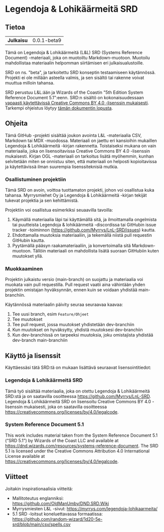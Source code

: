 # Legendoja & Lohikäärmeitä SRD

## Tietoa

|               |              |
| ------------- | ------------ |
| **Julkaisu**  | 0.0.1-beta9  |

Tämä on Legendoja & Lohikäärmeitä (L&L) SRD (Systems Reference Document) -materiaali, joka on muotoiltu Markdown-muotoon. Muotoilu mahdollistaa materiaalin helpomman siirtämisen eri julkaisualustoille.

SRD on ns. "beta", ja tarkoitettu SRD konseptin testaamiseen käytännössä. Projekti ei ole millään asteella valmis, ja sen sisältö tai rakenne voivat muuttua milloin tahansa.

SRD perustuu L&L:ään ja Wizards of the Coastin "5th Edition System Reference Document 5.1":eenn. SRD:n sisältö on kokonaisuudessaan [vapaasti käytettävissä Creative Commons BY 4.0 -lisenssin mukaisesti](LICENSE.md). Tarkempi ohjeistus löytyy [tämän dokumentin lopusta](#käyttö-ja-lisenssit).

## Ohjeita

Tämä GitHub -projekti sisältää joukon avointa L&L -materiaalia CSV, Markdown tai MDX -muodossa. Materiaali on 
jaettu eri kansioihin mukaillen Legendoja & Lohikäärmeitä -kirjan rakennetta. Toistaiseksi mukana on vain materiaalia, joka
on lisensoitavissa Creative Commons BY 4.0 -lisenssin mukaisesti. Kirjan OGL -materiaali on tarkoitus lisätä myöhemmin, kunhan
selvitetään miten se onnistuu siten, että materiaali on helposti kopioitavissa ja käytettävissä ilman suurempia lisenssiteknisiä
mutkia.

### Osallistuminen projektiin

Tämä SRD on avoin, voittoa tuottamaton projekti, johon voi osallistua kuka tahansa. Myrrysmiehet Oy ja Legendoja & Lohikäärmeitä -kirjan tekijät tukevat projektia ja sen kehittämistä. 

Projektiin voi osallistua esimerkiksi seuaavilla tavoilla:
1. Käymällä materiaalia läpi tai käyttämällä sitä, ja ilmoittamalla ongelmista tai puutteista Legendoja & lohikäärmeitä -discordissa tai GitHubin issue tracker -toiminnon (https://github.com/Myrrys/LnL-SRD/issues) kautta.
2. Ehdottamalla muutoksia materiaaliin, ja tekemällä niistä pull requestin GitHubin kautta.
3. Pyytämällä pääsyn raakamateriaaliin, ja konvertoimalla sitä Markdown-muotoon. Tällöin materiaali on mahdollista lisätä suoraan GitHubiin kuten muutokset yllä.

### Muokkaaminen

Projektin julkaistu versio (main-branch) on suojattu ja materiaalia voi muokata vain pull requestilla. Pull request vaatii
aina vähintään yhden projektin omistajan hyväksynnän, ennen kuin se voidaan yhdistää main-branchiin.

Käytännössä materiaalin päivity seuraa seuraavaa kaavaa:
1. Tee uusi branch, esim `Feature/Ohjeet`
2. Tee muutokset
3. Tee pull request, jossa muutokset yhdistetään dev-branchiin
4. Kun muutokset on hyväksytty, yhdistä muutoksesi dev-branchiin
5. Kun dev-branchissä on tarpeeksi muutoksia, joku omistajista yhdistää dev-branch main-branchiin

## Käyttö ja lisenssit

Käyttäessäsi tätä SRD:tä on mukaan lisättävä seuraavat lisensointitiedot:

### Legendoja & Lohikäärmeitä SRD
Tämä työ sisältää materiaalia, joka on otettu Legendoja & Lohikäärmeitä SRD:stä ja on saatavilla osoitteessa https://github.com/Myrrys/LnL-SRD. Legendoja & Lohikäärmeitä SRD on lisensoitu Creative Commons BY 4.0 -lisenssin mukaisesti, joka on saatavilla osoitteessa https://creativecommons.org/licenses/by/4.0/legalcode.

### System Reference Document 5.1
This work includes material taken from the System Reference Document 5.1 (“SRD 5.1”) by Wizards of the Coast LLC and available at https://dnd.wizards.com/resources/systems-reference-document. The SRD 5.1 is licensed under the Creative Commons Attribution 4.0 International License available at https://creativecommons.org/licenses/by/4.0/legalcode. 

## Viitteet

Joitakin inspirationaalisia viitteitä:
- Mallitoteutus englanniksi: https://github.com/OldManUmby/DND.SRD.Wiki
- Myrrysmiesten L&L -sivut: https://myrrys.com/legendoja-lohikaarmeita/
- 5.1 SRD -loitsut koneluettavassa formaatissa: https://github.com/random-wizard/1d20-5e-srd/blob/main/csv/spells.csv
